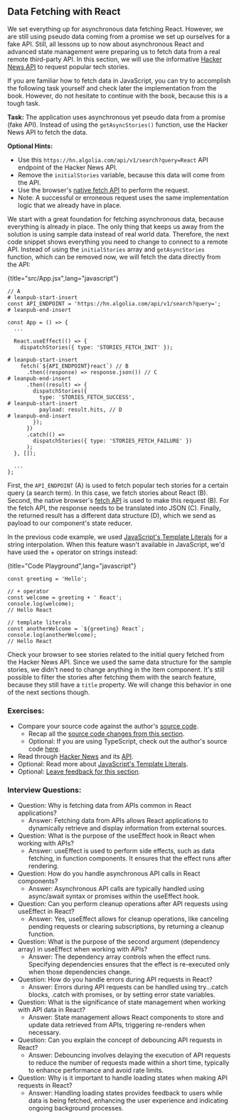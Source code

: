 ## Data Fetching with React

We set everything up for asynchronous data fetching React. However, we are still using pseudo data coming from a promise we set up ourselves for a fake API. Still, all lessons up to now about asynchronous React and advanced state management were preparing us to fetch data from a real remote third-party API. In this section, we will use the informative [Hacker News API](https://hn.algolia.com/api) to request popular tech stories.

If you are familiar how to fetch data in JavaScript, you can try to accomplish the following task yourself and check later the implementation from the book. However, do not hesitate to continue with the book, because this is a tough task.

**Task:** The application uses asynchronous yet pseudo data from a promise (fake API). Instead of using the `getAsyncStories()` function, use the Hacker News API to fetch the data.

**Optional Hints:**

* Use this `https://hn.algolia.com/api/v1/search?query=React` API endpoint of the Hacker News API.
* Remove the `initialStories` variable, because this data will come from the API.
* Use the browser's [native fetch API](https://mzl.la/2Z1kyjU) to perform the request.
* Note: A successful or erroneous request uses the same implementation logic that we already have in place.

We start with a great foundation for fetching asynchronous data, because everything is already in place. The only thing that keeps us away from the solution is using sample data instead of real world data. Therefore, the next code snippet shows everything you need to change to connect to a remote API. Instead of using the `initialStories` array and `getAsyncStories` function, which can be removed now, we will fetch the data directly from the API:

{title="src/App.jsx",lang="javascript"}
~~~~~~~
// A
# leanpub-start-insert
const API_ENDPOINT = 'https://hn.algolia.com/api/v1/search?query=';
# leanpub-end-insert

const App = () => {
  ...

  React.useEffect(() => {
    dispatchStories({ type: 'STORIES_FETCH_INIT' });

# leanpub-start-insert
    fetch(`${API_ENDPOINT}react`) // B
      .then((response) => response.json()) // C
# leanpub-end-insert
      .then((result) => {
        dispatchStories({
          type: 'STORIES_FETCH_SUCCESS',
# leanpub-start-insert
          payload: result.hits, // D
# leanpub-end-insert
        });
      })
      .catch(() =>
        dispatchStories({ type: 'STORIES_FETCH_FAILURE' })
      );
  }, []);

  ...
};
~~~~~~~

First, the `API_ENDPOINT` (A) is used to fetch popular tech stories for a certain query (a search term). In this case, we fetch stories about React (B). Second, the native browser's [fetch API](https://mzl.la/2Z1kyjU) is used to make this request (B). For the fetch API, the response needs to be translated into JSON (C). Finally, the returned result has a different data structure (D), which we send as payload to our component's state reducer.

In the previous code example, we used [JavaScript's Template Literals](https://mzl.la/3jlcVfn) for a string interpolation. When this feature wasn't available in JavaScript, we'd have used the + operator on strings instead:

{title="Code Playground",lang="javascript"}
~~~~~~~
const greeting = 'Hello';

// + operator
const welcome = greeting + ' React';
console.log(welcome);
// Hello React

// template literals
const anotherWelcome = `${greeting} React`;
console.log(anotherWelcome);
// Hello React
~~~~~~~

Check your browser to see stories related to the initial query fetched from the Hacker News API. Since we used the same data structure for the sample stories, we didn't need to change anything in the Item component. It's still possible to filter the stories after fetching them with the search feature, because they still have a `title` property. We will change this behavior in one of the next sections though.

### Exercises:

* Compare your source code against the author's [source code](https://bit.ly/3O6YxXD).
  * Recap all the [source code changes from this section](https://bit.ly/3vErwvF).
  * Optional: If you are using TypeScript, check out the author's source code [here](https://bit.ly/3LK6OhQ).
* Read through [Hacker News](https://news.ycombinator.com) and its [API](https://hn.algolia.com/api).
* Optional: Read more about [JavaScript's Template Literals](https://mzl.la/3jlcVfn).
* Optional: [Leave feedback for this section](https://forms.gle/hoJxjjpoZQGCS7Vp9).

### Interview Questions:

* Question: Why is fetching data from APIs common in React applications?
  * Answer: Fetching data from APIs allows React applications to dynamically retrieve and display information from external sources.
* Question: What is the purpose of the useEffect hook in React when working with APIs?
  * Answer: useEffect is used to perform side effects, such as data fetching, in function components. It ensures that the effect runs after rendering.
* Question: How do you handle asynchronous API calls in React components?
  * Answer: Asynchronous API calls are typically handled using async/await syntax or promises within the useEffect hook.
* Question: Can you perform cleanup operations after API requests using useEffect in React?
  * Answer: Yes, useEffect allows for cleanup operations, like canceling pending requests or clearing subscriptions, by returning a cleanup function.
* Question: What is the purpose of the second argument (dependency array) in useEffect when working with APIs?
  * Answer: The dependency array controls when the effect runs. Specifying dependencies ensures that the effect is re-executed only when those dependencies change.
* Question: How do you handle errors during API requests in React?
  * Answer: Errors during API requests can be handled using try...catch blocks, .catch with promises, or by setting error state variables.
* Question: What is the significance of state management when working with API data in React?
  * Answer: State management allows React components to store and update data retrieved from APIs, triggering re-renders when necessary.
* Question: Can you explain the concept of debouncing API requests in React?
  * Answer: Debouncing involves delaying the execution of API requests to reduce the number of requests made within a short time, typically to enhance performance and avoid rate limits.
* Question: Why is it important to handle loading states when making API requests in React?
  * Answer: Handling loading states provides feedback to users while data is being fetched, enhancing the user experience and indicating ongoing background processes.
